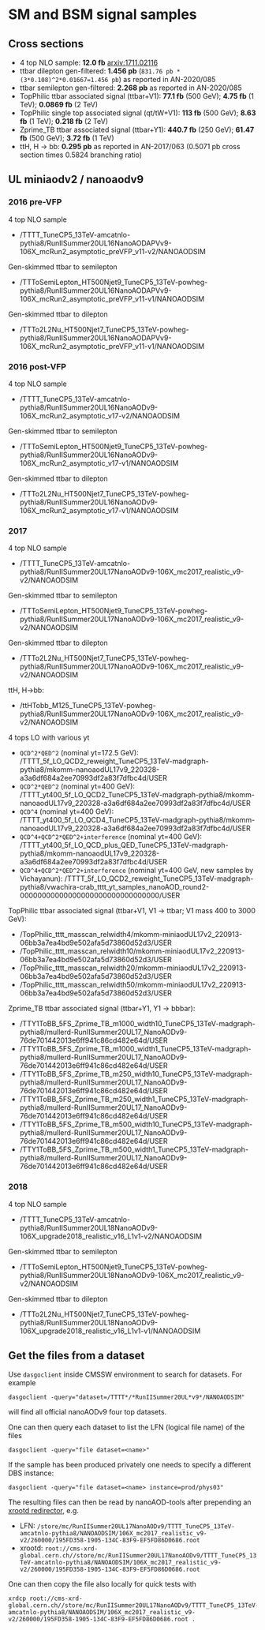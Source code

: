 # SM and BSM signal samples


## Cross sections

* 4 top NLO sample: **12.0 fb** [arxiv:1711.02116](https://arxiv.org/abs/1711.02116)
* ttbar dilepton gen-filtered: **1.456 pb** (`831.76 pb *(3*0.108)^2*0.01667=1.456 pb`) as reported in AN-2020/085
* ttbar semilepton gen-filtered: **2.268 pb** as reported in AN-2020/085
* TopPhilic ttbar associated signal (ttbar+V1): **77.1 fb** (500 GeV); **4.75 fb** (1 TeV); **0.0869 fb** (2 TeV)
* TopPhilic single top associated signal (qt/tW+V1): **113 fb** (500 GeV); **8.63 fb** (1 TeV); **0.218 fb** (2 TeV)
* Zprime_TB ttbar associated signal (ttbar+Y1): **440.7 fb** (250 GeV); **61.47 fb** (500 GeV); **3.72 fb** (1 TeV)
* ttH, H -> bb: **0.295 pb** as reported in AN-2017/063 (0.5071 pb cross section times 0.5824 branching ratio)

## UL miniaodv2 / nanoaodv9 


### 2016 pre-VFP

4 top NLO sample
* /TTTT_TuneCP5_13TeV-amcatnlo-pythia8/RunIISummer20UL16NanoAODAPVv9-106X_mcRun2_asymptotic_preVFP_v11-v2/NANOAODSIM

Gen-skimmed ttbar to semilepton
* /TTToSemiLepton_HT500Njet9_TuneCP5_13TeV-powheg-pythia8/RunIISummer20UL16NanoAODAPVv9-106X_mcRun2_asymptotic_preVFP_v11-v1/NANOAODSIM

Gen-skimmed ttbar to dilepton
* /TTTo2L2Nu_HT500Njet7_TuneCP5_13TeV-powheg-pythia8/RunIISummer20UL16NanoAODAPVv9-106X_mcRun2_asymptotic_preVFP_v11-v1/NANOAODSIM

### 2016 post-VFP

4 top NLO sample
* /TTTT_TuneCP5_13TeV-amcatnlo-pythia8/RunIISummer20UL16NanoAODv9-106X_mcRun2_asymptotic_v17-v2/NANOAODSIM

Gen-skimmed ttbar to semilepton
* /TTToSemiLepton_HT500Njet9_TuneCP5_13TeV-powheg-pythia8/RunIISummer20UL16NanoAODv9-106X_mcRun2_asymptotic_v17-v1/NANOAODSIM

Gen-skimmed ttbar to dilepton
* /TTTo2L2Nu_HT500Njet7_TuneCP5_13TeV-powheg-pythia8/RunIISummer20UL16NanoAODv9-106X_mcRun2_asymptotic_v17-v1/NANOAODSIM

### 2017

4 top NLO sample
* /TTTT_TuneCP5_13TeV-amcatnlo-pythia8/RunIISummer20UL17NanoAODv9-106X_mc2017_realistic_v9-v2/NANOAODSIM

Gen-skimmed ttbar to semilepton
* /TTToSemiLepton_HT500Njet9_TuneCP5_13TeV-powheg-pythia8/RunIISummer20UL17NanoAODv9-106X_mc2017_realistic_v9-v2/NANOAODSIM

Gen-skimmed ttbar to dilepton
* /TTTo2L2Nu_HT500Njet7_TuneCP5_13TeV-powheg-pythia8/RunIISummer20UL17NanoAODv9-106X_mc2017_realistic_v9-v2/NANOAODSIM

ttH, H->bb:
* /ttHTobb_M125_TuneCP5_13TeV-powheg-pythia8/RunIISummer20UL17NanoAODv9-106X_mc2017_realistic_v9-v2/NANOAODSIM

4 tops LO with various yt
* `QCD^2*QED^2` (nominal yt=172.5 GeV): /TTTT_5f_LO_QCD2_reweight_TuneCP5_13TeV-madgraph-pythia8/mkomm-nanoaodUL17v9_220328-a3a6df684a2ee70993df2a83f7dfbc4d/USER
* `QCD^2*QED^2` (nominal yt=400 GeV): /TTTT_yt400_5f_LO_QCD2_TuneCP5_13TeV-madgraph-pythia8/mkomm-nanoaodUL17v9_220328-a3a6df684a2ee70993df2a83f7dfbc4d/USER
* `QCD^4` (nominal yt=400 GeV): /TTTT_yt400_5f_LO_QCD4_TuneCP5_13TeV-madgraph-pythia8/mkomm-nanoaodUL17v9_220328-a3a6df684a2ee70993df2a83f7dfbc4d/USER
* `QCD^4+QCD^2*QED^2+interference` (nominal yt=400 GeV): /TTTT_yt400_5f_LO_QCD_plus_QED_TuneCP5_13TeV-madgraph-pythia8/mkomm-nanoaodUL17v9_220328-a3a6df684a2ee70993df2a83f7dfbc4d/USER
* `QCD^4+QCD^2*QED^2+interference` (nominal yt=400 GeV, new samples by Vichayanun): /TTTT_5f_LO_QCD2_reweight_TuneCP5_13TeV-madgraph-pythia8/vwachira-crab_tttt_yt_samples_nanoAOD_round2-00000000000000000000000000000000/USER

TopPhilic ttbar associated signal (ttbar+V1, V1 -> ttbar; V1 mass 400 to 3000 GeV):
* /TopPhilic_tttt_masscan_relwidth4/mkomm-miniaodUL17v2_220913-06bb3a7ea4bd9e502afa5d73860d52d3/USER
* /TopPhilic_tttt_masscan_relwidth10/mkomm-miniaodUL17v2_220913-06bb3a7ea4bd9e502afa5d73860d52d3/USER
* /TopPhilic_tttt_masscan_relwidth20/mkomm-miniaodUL17v2_220913-06bb3a7ea4bd9e502afa5d73860d52d3/USER
* /TopPhilic_tttt_masscan_relwidth50/mkomm-miniaodUL17v2_220913-06bb3a7ea4bd9e502afa5d73860d52d3/USER

Zprime_TB ttbar associated signal (ttbar+Y1, Y1 -> bbbar):
* /TTY1ToBB_5FS_Zprime_TB_m1000_width10_TuneCP5_13TeV-madgraph-pythia8/mullerd-RunIISummer20UL17_NanoAODv9-76de701442013e6ff941c86cd482e64d/USER
* /TTY1ToBB_5FS_Zprime_TB_m1000_width1_TuneCP5_13TeV-madgraph-pythia8/mullerd-RunIISummer20UL17_NanoAODv9-76de701442013e6ff941c86cd482e64d/USER
* /TTY1ToBB_5FS_Zprime_TB_m250_width10_TuneCP5_13TeV-madgraph-pythia8/mullerd-RunIISummer20UL17_NanoAODv9-76de701442013e6ff941c86cd482e64d/USER
* /TTY1ToBB_5FS_Zprime_TB_m250_width1_TuneCP5_13TeV-madgraph-pythia8/mullerd-RunIISummer20UL17_NanoAODv9-76de701442013e6ff941c86cd482e64d/USER
* /TTY1ToBB_5FS_Zprime_TB_m500_width10_TuneCP5_13TeV-madgraph-pythia8/mullerd-RunIISummer20UL17_NanoAODv9-76de701442013e6ff941c86cd482e64d/USER
* /TTY1ToBB_5FS_Zprime_TB_m500_width1_TuneCP5_13TeV-madgraph-pythia8/mullerd-RunIISummer20UL17_NanoAODv9-76de701442013e6ff941c86cd482e64d/USER

### 2018

4 top NLO sample
* /TTTT_TuneCP5_13TeV-amcatnlo-pythia8/RunIISummer20UL18NanoAODv9-106X_upgrade2018_realistic_v16_L1v1-v2/NANOAODSIM

Gen-skimmed ttbar to semilepton
* /TTToSemiLepton_HT500Njet9_TuneCP5_13TeV-powheg-pythia8/RunIISummer20UL18NanoAODv9-106X_mc2017_realistic_v9-v2/NANOAODSIM

Gen-skimmed ttbar to dilepton
* /TTTo2L2Nu_HT500Njet7_TuneCP5_13TeV-powheg-pythia8/RunIISummer20UL18NanoAODv9-106X_upgrade2018_realistic_v16_L1v1-v1/NANOAODSIM

## Get the files from a dataset

Use `dasgoclient` inside CMSSW environment to search for datasets. For example
```
dasgoclient -query="dataset=/TTTT*/*RunIISummer20UL*v9*/NANOAODSIM"
```
will find all official nanoAODv9 four top datasets.


One can then query each dataset to list the LFN (logical file name) of the files
```
dasgoclient -query="file dataset=<name>"
```

If the sample has been produced privately one needs to specify a different DBS instance:
```
dasgoclient -query="file dataset=<name> instance=prod/phys03"
```

The resulting files can then be read by nanoAOD-tools after prepending an 
[xrootd redirector](https://twiki.cern.ch/twiki/bin/view/CMSPublic/WorkBookXrootdService), e.g.
* LFN: `/store/mc/RunIISummer20UL17NanoAODv9/TTTT_TuneCP5_13TeV-amcatnlo-pythia8/NANOAODSIM/106X_mc2017_realistic_v9-v2/260000/195FD358-1905-134C-83F9-EF5FD86D0686.root`
* xrootd: `root://cms-xrd-global.cern.ch//store/mc/RunIISummer20UL17NanoAODv9/TTTT_TuneCP5_13TeV-amcatnlo-pythia8/NANOAODSIM/106X_mc2017_realistic_v9-v2/260000/195FD358-1905-134C-83F9-EF5FD86D0686.root`

One can then copy the file also locally for quick tests with
```
xrdcp root://cms-xrd-global.cern.ch//store/mc/RunIISummer20UL17NanoAODv9/TTTT_TuneCP5_13TeV-amcatnlo-pythia8/NANOAODSIM/106X_mc2017_realistic_v9-v2/260000/195FD358-1905-134C-83F9-EF5FD86D0686.root .
```



